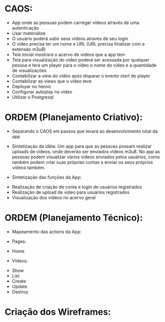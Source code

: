 # CAOS:

- App onde as pessoas podem carregar vídeos através de uma autenticação
- Usar materialize
- O usuário poderá subir seus vídeos através de seu login
- O vídeo precisa ter um nome e URL (URL precisa finalizar com a extensão m3u8)
- Tela inicial mostrará o acervo de vídeos que a app tem
- Tela para visualização do vídeo poderá ser acessada por qualquer pessoa e terá um player para o vídeo o nome do vídeo e a quantidade de visualizações
- Contabilizar a view do vídeo após disparar o evento start do player
- Contabilizar as views que o vídeo teve
- Deployar no heroic
- Configurar autoplay no vídeo
- Utilizar o Postgresql


# ORDEM (Planejamento Criativo):
 * Separando o CAOS em passos que levará ao desenvolvimento total da app

- Sintetização da idéia: 
Um app para que as pessoas possam realizar uploads de vídeos, onde deverão ser enviados vídeos m3u8. No app as pessoas podem visualizar vários vídeos enviados pelos usuários, como também podem criar suas próprias contas e enviar os seus próprios vídeos também.

- Sintetização das funções da App:
* Realização de criação de conta e login de usuários registrados
* Realização de upload de vídeo para usuários registrados
* Visualização dos vídeos no acervo geral

# ORDEM (Planejamento Técnico):

- Mapeamento das actions da App:
* Pages:
- Home
* Vídeos:
- Show
- List
- Create
- Update
- Destroy


# Criação dos Wireframes:
